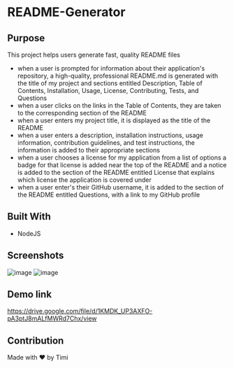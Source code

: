 # README-Generator

## Purpose
This project helps users generate fast, quality README files


* when a user is prompted for information about their application's repository, a high-quality, professional README.md is generated with the title of my project and sections entitled Description, Table of Contents, Installation, Usage, License, Contributing, Tests, and Questions
* when a user clicks on the links in the Table of Contents, they are taken to the corresponding section of the README
* when a user enters my project title, it is displayed as the title of the README
* when a user enters a description, installation instructions, usage information, contribution guidelines, and test instructions, the information is added to their appropriate sections
* when a user chooses a license for my application from a list of options a badge for that license is added near the top of the README and a notice is added to the section of the README entitled License that explains which license the application is covered under
* when a user enter's their GitHub username, it is added to the section of the README entitled Questions, with a link to my GitHub profile




## Built With
* NodeJS



## Screenshots
![image](https://user-images.githubusercontent.com/104241247/185840771-f0949d96-f798-4ac1-b58c-ad3d5f492781.png)
![image](https://user-images.githubusercontent.com/104241247/185840785-533a4718-2745-4879-a26d-6cf9a6d1745d.png)


## Demo link
https://drive.google.com/file/d/1KMDK_UP3AXFO-pA3ptJ8mALfMWRd7Chx/view

## Contribution
Made with ❤️ by Timi
